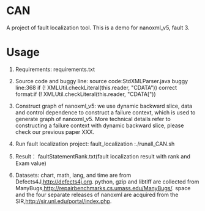 # CAN
A project of fault localization tool.
This is a demo for nanoxml_v5, fault 3.
# Usage
1. Requirements:
requirements.txt

2. Source code and buggy line:
source code:StdXMLParser.java
buggy line:368 if (! XMLUtil.checkLiteral(this.reader, "CDATA")) 
correct format:if (! XMLUtil.checkLiteral(this.reader, "CDATA["))

3. Construct graph of nanoxml_v5:
we use dynamic backward slice, data and control dependence to construct a failure context, which is used to generate graph of nanoxml_v5. More technical details refer to constructing a failure context with dynamic backward slice, please check our previous paper XXX.

4. Run fault localization project:
fault_localization :./runall_CAN.sh

5. Result：
faultStatementRank.txt(fault localization result with rank and Exam value)

6. Datasets: 
chart, math, lang, and time are from Defects4J,http://defects4j.org. python, gzip and libtiff are collected from ManyBugs,http://repairbenchmarks.cs.umass.edu/ManyBugs/. space and the four separate releases of nanoxml are acquired from the SIR,http://sir.unl.edu/portal/index.php.
